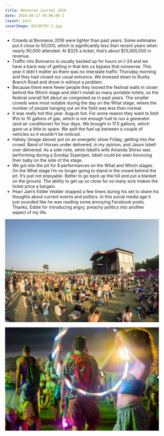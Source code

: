 ```yaml
---
title: Bonnaroo journal 2016
date: 2016-06-17 05:00:00 Z
layout: post
coverImage: DSC08707-2.jpg
---
```


- Crowds at Bonnaroo 2016 were lighter than past years. Some estimates put it close to 50,000, which is significantly less than recent years when nearly 90,000 attended. At $325 a ticket, that’s about $13,000,000 in revenue.
- Traffic into Bonnaroo is usually backed up for hours on I-24 and we have a back way of getting in that lets us bypass that nonsense. This year it didn’t matter as there was no interstate traffic Thursday morning and they had closed our usual entrance. We breezed down to Bushy Branch Road and drove in without a problem.
- Because there were fewer people they moved the festival walls in closer behind the Which stage and didn’t install as many portable toilets, so the festival overall felt about as congested as in past years. The smaller crowds were most notable during the day on the What stage, where the number of people hanging out on the field was less than normal.
- It was really hot this year. August hot. For some reason they want to limit RVs to 10 gallons of gas, which is not enough fuel to run a generator (and air conditioner) for four days. We brought in 17.5 gallons, which gave us a little to spare. We split the fuel up between a couple of vehicles so it wouldn’t be noticed.
- Halsey (image above) put on an energetic show Friday, getting into the crowd. Band of Horses under delivered, in my opinion, and Jason Isbell over delivered. As a side note, while Isbell’s wife Amanda Shires was performing during a Sunday Superjam, Isbell could be seen bouncing their baby on the side of the stage.
- We got into the pit for 8 performances on the What and Which stages. On the What stage I’m no longer going to stand in the crowd behind the pit. It’s just not enjoyable. Better to go back up the hill and put a blanket on the ground. The ability to get up so close for so many acts makes the ticket price a bargain.
- Pearl Jam’s Eddie Vedder stopped a few times during his set to share his thoughts about current events and politics. In this social media age it just sounded like he was reading some annoying Facebook posts. Thanks, Eddie for introducing angry, preachy politics into another aspect of my life.

![](/assets/images/DSC09368-1024x683.jpg)

![](/assets/images/DSC08534-2-1024x683.jpg)
